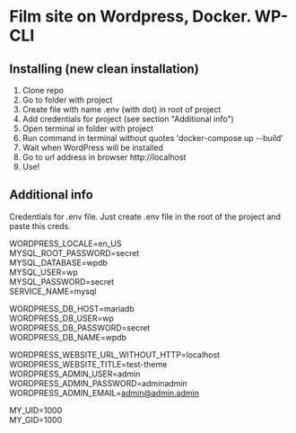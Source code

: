 # Film site on Wordpress, Docker. WP-CLI

## Installing (new clean installation)
1) Clone repo
2) Go to folder with project
3) Create file with name .env (with dot) in root of project
4) Add credentials for project (see section "Additional info")
5) Open terminal in folder with project
6) Run command in terminal without quotes 'docker-compose up --build'
7) Wait when WordPress will be installed
8) Go to url address in browser http://localhost
9) Use!

## Additional info
Credentials for .env file. Just create .env file in the root of the project and paste this creds.

WORDPRESS_LOCALE=en_US\
MYSQL_ROOT_PASSWORD=secret\
MYSQL_DATABASE=wpdb\
MYSQL_USER=wp\
MYSQL_PASSWORD=secret\
SERVICE_NAME=mysql

WORDPRESS_DB_HOST=mariadb\
WORDPRESS_DB_USER=wp\
WORDPRESS_DB_PASSWORD=secret\
WORDPRESS_DB_NAME=wpdb

WORDPRESS_WEBSITE_URL_WITHOUT_HTTP=localhost\
WORDPRESS_WEBSITE_TITLE=test-theme\
WORDPRESS_ADMIN_USER=admin\
WORDPRESS_ADMIN_PASSWORD=adminadmin\
WORDPRESS_ADMIN_EMAIL=admin@admin.admin

MY_UID=1000\
MY_GID=1000
